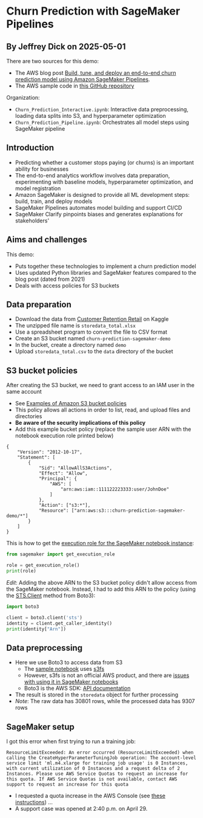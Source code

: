 # Churn Prediction with SageMaker Pipelines

## By Jeffrey Dick on 2025-05-01

There are two sources for this demo:

- The AWS blog post [Build, tune, and deploy an end-to-end churn prediction model using Amazon SageMaker Pipelines](https://aws.amazon.com/blogs/machine-learning/build-tune-and-deploy-an-end-to-end-churn-prediction-model-using-amazon-sagemaker-pipelines/).
- The AWS sample code in [this GitHub repository](https://github.com/aws-samples/customer-churn-sagemaker-pipelines-sample)

Organization:

- `Churn_Prediction_Interactive.ipynb`: Interactive data preprocessing, loading data splits into S3, and hyperparameter optimization
- `Churn_Prediction_Pipeline.ipynb`: Orchestrates all model steps using SageMaker pipeline

## Introduction

- Predicting whether a customer stops paying (or churns) is an important ability for businesses
- The end-to-end analytics workflow involves data preparation, experimenting with baseline models, hyperparameter optimization, and model registration
- Amazon SageMaker is designed to provide all ML development steps: build, train, and deploy models
- SageMaker Pipelines automates model building and support CI/CD
- SageMaker Clarify pinpoints biases and generates explanations for stakeholders'

## Aims and challenges

This demo:

- Puts together these technologies to implement a churn prediction model
- Uses updated Python libraries and SageMaker features compared to the blog post (dated from 2021)
- Deals with access policies for S3 buckets

## Data preparation

- Download the data from [Customer Retention Retail](https://www.kaggle.com/datasets/uttamp/store-data) on Kaggle
- The unzipped file name is `storedata_total.xlsx`
- Use a spreadsheet program to convert the file to CSV format
- Create an S3 bucket named `churn-prediction-sagemaker-demo`
- In the bucket, create a directory named `demo`
- Upload `storedata_total.csv` to the `data` directory of the bucket

## S3 bucket policies

After creating the S3 bucket, we need to grant access to an IAM user in the same account

- See [Examples of Amazon S3 bucket policies](https://docs.aws.amazon.com/AmazonS3/latest/userguide/example-bucket-policies.html#example-bucket-policies-folders)
- This policy allows all actions in order to list, read, and upload files and directories
- **Be aware of the security implications of this policy**
- Add this example bucket policy (replace the sample user ARN with the notebook execution role printed below)

```
{
    "Version": "2012-10-17",
    "Statement": [
        {
            "Sid": "AllowAllS3Actions",
            "Effect": "Allow",
            "Principal": {
                "AWS": [
                    "arn:aws:iam::111122223333:user/JohnDoe"
                ]
            },
            "Action": ["s3:*"],
            "Resource": ["arn:aws:s3:::churn-prediction-sagemaker-demo/*"]
        }
    ]
}
```

This is how to get the [execution role for the SageMaker notebook instance](https://docs.aws.amazon.com/sagemaker/latest/dg/automatic-model-tuning-ex-role.html):

```python
from sagemaker import get_execution_role

role = get_execution_role()
print(role)
```

*Edit*: Adding the above ARN to the S3 bucket policy didn't allow access from the SageMaker notebook.
Instead, I had to add this ARN to the policy (using the [STS.Client](https://boto3.amazonaws.com/v1/documentation/api/latest/reference/services/sts.html) method from Boto3):

```python
import boto3

client = boto3.client('sts')
identity = client.get_caller_identity()
print(identity["Arn"])
```

## Data preprocessing

- Here we use Boto3 to access data from S3
    - The [sample notebook](https://github.com/aws-samples/customer-churn-sagemaker-pipelines-sample) uses [s3fs](https://github.com/fsspec/s3fs)
    - However, s3fs is not an official AWS product, and there are [issues with using it in SageMaker notebooks](https://repost.aws/questions/QUqm1CyclTQzinmwXZ6OiFLw/installing-s3fs-causes-errors-in-jupyterlab-on-sagemaker)
    - Boto3 is the AWS SDK: [API documentation](https://boto3.amazonaws.com/v1/documentation/api/latest/index.html)
- The result is stored in the `storedata` object for further processing
- *Note*: The raw data has 30801 rows, while the processed data has 9307 rows

## SageMaker setup

I got this error when first trying to run a training job:

```
ResourceLimitExceeded: An error occurred (ResourceLimitExceeded) when calling the CreateHyperParameterTuningJob operation: The account-level service limit 'ml.m4.xlarge for training job usage' is 0 Instances, with current utilization of 0 Instances and a request delta of 2 Instances. Please use AWS Service Quotas to request an increase for this quota. If AWS Service Quotas is not available, contact AWS support to request an increase for this quota
```                                                       

- I requested a quota increase in the AWS Console (see [these instructions](https://repost.aws/knowledge-center/sagemaker-resource-limit-exceeded-error)) ...
- A support case was opened at 2:40 p.m. on April 29.
